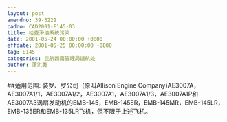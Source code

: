```yaml
---
layout: post
amendno: 39-3221
cadno: CAD2001-E145-03
title: 检查滑油系统污染
date: 2001-05-24 00:00:00 +0800
effdate: 2001-05-25 00:00:00 +0800
tag: E145
categories: 民航西南管理局适航处
author: 蒲洪勇
---
```


##适用范围:
装罗、罗公司（原叫Allison Engine Company)AE3007A，AE3007A1/1，AE3007A1/2，AE3007A1，AE3007A1/3，AE3007A1P和AE3007A3涡扇发动机的EMB-145，EMB-145ER，EMB-145MR，EMB-145LR，EMB-135ER和EMB-135LR飞机，但不限于上述飞机。

